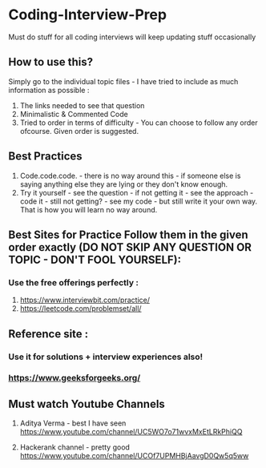 # Coding-Interview-Prep
Must do stuff for all coding interviews will keep updating stuff occasionally


## How to use this? 
Simply go to the individual topic files - I have tried to include as much information as possible : 
1. The links needed to see that question
2. Minimalistic & Commented Code
3. Tried to order in terms of difficulty - You can choose to follow any order ofcourse. Given order is suggested.

## Best Practices
1. Code.code.code. - there is no way around this - if someone else is saying anything else they are lying or they don't know enough.
2. Try it yourself - see the question - if not getting it - see the approach - code it - still not getting? - see my code - but still write it your own way.
That is how you will learn no way around.

## Best Sites for Practice Follow them in the given order exactly (DO NOT SKIP ANY QUESTION OR TOPIC - DON'T FOOL YOURSELF):
### Use the free offerings perfectly : 
1. https://www.interviewbit.com/practice/
2. https://leetcode.com/problemset/all/


## Reference site : 
### Use it for solutions + interview experiences also!
### https://www.geeksforgeeks.org/

## Must watch Youtube Channels

1. Aditya Verma - best I have seen 
https://www.youtube.com/channel/UC5WO7o71wvxMxEtLRkPhiQQ

2. Hackerank channel - pretty good
https://www.youtube.com/channel/UCOf7UPMHBjAavgD0Qw5q5ww
